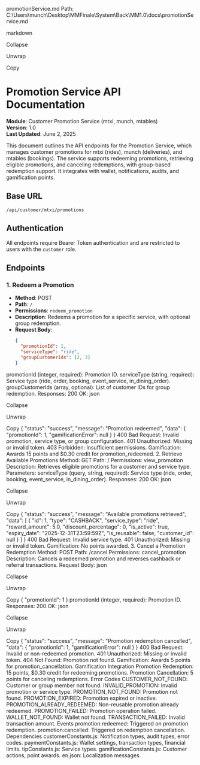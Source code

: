 promotionService.md
Path: C:\Users\munch\Desktop\MMFinale\System\Back\MM1.0\docs\promotionService.md

markdown

Collapse

Unwrap

Copy
# Promotion Service API Documentation

**Module**: Customer Promotion Service (mtxi, munch, mtables)  
**Version**: 1.0  
**Last Updated**: June 2, 2025  

This document outlines the API endpoints for the Promotion Service, which manages customer promotions for mtxi (rides), munch (deliveries), and mtables (bookings). The service supports redeeming promotions, retrieving eligible promotions, and canceling redemptions, with group-based redemption support. It integrates with wallet, notifications, audits, and gamification points.

## Base URL
`/api/customer/mtxi/promotions`

## Authentication
All endpoints require Bearer Token authentication and are restricted to users with the `customer` role.

## Endpoints

### 1. Redeem a Promotion
- **Method**: POST
- **Path**: `/`
- **Permissions**: `redeem_promotion`
- **Description**: Redeems a promotion for a specific service, with optional group redemption.
- **Request Body**:
  ```json
  {
    "promotionId": 1,
    "serviceType": "ride",
    "groupCustomerIds": [2, 3]
  }
promotionId (integer, required): Promotion ID.
serviceType (string, required): Service type (ride, order, booking, event_service, in_dining_order).
groupCustomerIds (array, optional): List of customer IDs for group redemption.
Responses:
200 OK:
json

Collapse

Unwrap

Copy
{
  "status": "success",
  "message": "Promotion redeemed",
  "data": {
    "promotionId": 1,
    "gamificationError": null
  }
}
400 Bad Request: Invalid promotion, service type, or group configuration.
401 Unauthorized: Missing or invalid token.
403 Forbidden: Insufficient permissions.
Gamification: Awards 15 points and $0.30 credit for promotion_redeemed.
2. Retrieve Available Promotions
Method: GET
Path: /
Permissions: view_promotion
Description: Retrieves eligible promotions for a customer and service type.
Parameters:
serviceType (query, string, required): Service type (ride, order, booking, event_service, in_dining_order).
Responses:
200 OK:
json

Collapse

Unwrap

Copy
{
  "status": "success",
  "message": "Available promotions retrieved",
  "data": [
    {
      "id": 1,
      "type": "CASHBACK",
      "service_type": "ride",
      "reward_amount": 5.0,
      "discount_percentage": 0,
      "is_active": true,
      "expiry_date": "2025-12-31T23:59:59Z",
      "is_reusable": false,
      "customer_id": null
    }
  ]
}
400 Bad Request: Invalid service type.
401 Unauthorized: Missing or invalid token.
Gamification: No points awarded.
3. Cancel a Promotion Redemption
Method: POST
Path: /cancel
Permissions: cancel_promotion
Description: Cancels a redeemed promotion and reverses cashback or referral transactions.
Request Body:
json

Collapse

Unwrap

Copy
{
  "promotionId": 1
}
promotionId (integer, required): Promotion ID.
Responses:
200 OK:
json

Collapse

Unwrap

Copy
{
  "status": "success",
  "message": "Promotion redemption cancelled",
  "data": {
    "promotionId": 1,
    "gamificationError": null
  }
}
400 Bad Request: Invalid or non-redeemed promotion.
401 Unauthorized: Missing or invalid token.
404 Not Found: Promotion not found.
Gamification: Awards 5 points for promotion_cancellation.
Gamification Integration
Promotion Redemption: 15 points, $0.30 credit for redeeming promotions.
Promotion Cancellation: 5 points for canceling redemptions.
Error Codes
CUSTOMER_NOT_FOUND: Customer or group member not found.
INVALID_PROMOTION: Invalid promotion or service type.
PROMOTION_NOT_FOUND: Promotion not found.
PROMOTION_EXPIRED: Promotion expired or inactive.
PROMOTION_ALREADY_REDEEMED: Non-reusable promotion already redeemed.
PROMOTION_FAILED: Promotion operation failed.
WALLET_NOT_FOUND: Wallet not found.
TRANSACTION_FAILED: Invalid transaction amount.
Events
promotion:redeemed: Triggered on promotion redemption.
promotion:cancelled: Triggered on redemption cancellation.
Dependencies
customerConstants.js: Notification types, audit types, error codes.
paymentConstants.js: Wallet settings, transaction types, financial limits.
tipConstants.js: Service types.
gamificationConstants.js: Customer actions, point awards.
en.json: Localization messages.
